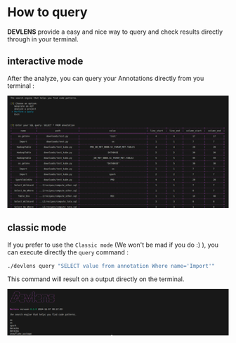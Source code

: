 # How to query

**DEVLENS** provide a easy and nice way to query and check results directly through in your terminal.

## interactive mode
After the analyze, you can query your Annotations directly from you terminal :

![query](/../static/img/query/query.png?raw=true "query")


## classic mode

If you prefer to use the `Classic mode` (We won't be mad if you do :) ), you can execute directly the `query` command :

```bash
./devlens query "SELECT value from annotation Where name='Import'"
```
This command will result on a output directly on the terminal.

![classic](/../static/img/query/classic.png?raw=true "classic")



